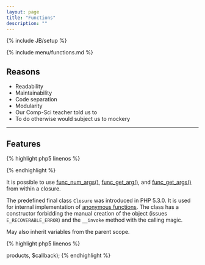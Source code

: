 ```yaml
---
layout: page
title: "Functions"
description: ""
---
```

{% include JB/setup %}

{% include menu/functions.md %}

## Reasons

* Readability
* Maintainability
* Code separation
* Modularity
* Our Comp-Sci teacher told us to
* To do otherwise would subject us to mockery

* * *


## Features

{% highlight php5 linenos %}
<?php
function name() { }
{% endhighlight %}

* All functions in PHP return a value (null if return is not used).
* function names are not case-sensitive
* global $id; // GLOBALS[‘id’];
* PHP 5 allows default values to be specified for parameters even when they are declared as by-reference (if a variable is not passed in, a new one will be created)
* In PHP4 Objects were thrown around ByVal.
* In PHP5 Objects are always passed ByRef unless you explicitly clone it.
* Is "_" a valid function name?

{% highlight php5 linenos %}
<?php
function printList($string, $count = 5)

function newTo5(&$number = 2)

$a = func_get_args();

int func_num_args(void)

mixed func_get_arg ( int $arg_num )
{% endhighlight %}


* * *

## By reference

[http://php.net/manual/en/language.references.return.php](http://php.net/manual/en/language.references.return.php)

{% highlight php5 linenos %}
<?php
function &name() { }
{% endhighlight %}

* allows you to return a variable as the result of the function, instead of a copy
* is used for things like resources and when implementing the Factory pattern
* you must return a variable
* you cannot return an expression by reference
* you cannot return an empty return statement to force a NULL return value


* * *

## Anonymous Functions, closures

[http://php.net/manual/en/functions.anonymous.php](http://php.net/manual/en/functions.anonymous.php)

Аllow the creation of functions which have no specified name. They are most useful as the value of [callback](http://www.php.net/manual/en/language.pseudo-types.php#language.types.callback) parameters, but they have many other uses.

Closures can also be used as the values of variables; PHP automatically converts such expressions into instances of the `Closure` internal class. 

{% highlight php5 linenos %}
<?php
$greet = function($name)
{
    printf("Hello %s\r\n", $name);
};

$greet('World');
$greet('PHP');
?>
{% endhighlight %}

It is possible to use [func_num_args()](http://www.php.net/manual/en/function.func-num-args.php), [func_get_arg()](http://www.php.net/manual/en/function.func-get-arg.php), and [func_get_args()](http://www.php.net/manual/en/function.func-get-args.php) from within a closure. 

The predefined final class `Closure` was introduced in PHP 5.3.0. It is used for internal implementation of [anonymous functions](http://www.php.net/manual/en/functions.anonymous.php).
The class has a constructor forbidding the manual creation of the object (issues `E_RECOVERABLE_ERROR`) and the `__invoke` method with the calling magic.

May also inherit variables from the parent scope.

{% highlight php5 linenos %}
<?php
$callback =
            function ($quantity, $product) use ($tax, &$total)
            {
                $pricePerItem = constant(__CLASS__ . "::PRICE_" .
                    strtoupper($product));
                $total += ($pricePerItem * $quantity) * ($tax + 1.0);
            };
        
        array_walk($this->products, $callback);
{% endhighlight %}
